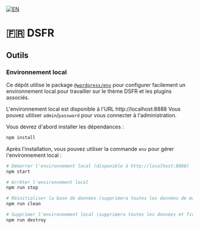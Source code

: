 [![EN](https://img.shields.io/badge/lang-en-red.svg)](https://github.com/BeAPI/dsfr/blob/develop/README.EN.md)

# 🇫🇷 DSFR

## Outils

### Environnement local

Ce dépôt utilise le package [`@wordpress/env`](https://www.npmjs.com/package/@wordpress/env) pour configurer facilement un environnement local pour travailler sur le thème DSFR et les plugins associés.

L'environnement local est disponible à l'URL http://localhost:8888
Vous pouvez utiliser `admin`/`password` pour vous connecter à l'administration.

Vous devrez d'abord installer les dépendances :
```bash
npm install
```

Après l'installation, vous pouvez utiliser la commande `env` pour gérer l'environnement local :
```bash
# Démarrer l'environnement local (disponible à http://localhost:8888)
npm start

# Arrêter l'environnement local
npm run stop

# Réinitialiser la base de données (supprimera toutes les données de manière permanente)
npm run clean

# Supprimer l'environnement local (supprimera toutes les données et fichiers de manière permanente)
npm run destroy
```
